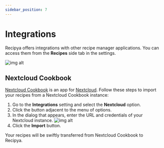 ```yaml
---
sidebar_position: 7
---
```


# Integrations

Recipya offers integrations with other recipe manager applications. You can access them from the **Recipes** side tab
in the settings.

![img alt](/img/features/settings-integrations.png)

## Nextcloud Cookbook

[Nextcloud Cookbook](https://github.com/nextcloud/cookbook) is an app for [Nextcloud](https://nextcloud.com/). 
Follow these steps to import your recipes from a Nextcloud Cookbook instance:

1. Go to the **Integrations** setting and select the **Nextcloud** option.
2. Click the button adjacent to the menu of options.
3. In the dialog that appears, enter the URL and credentials of your Nextcloud instance.
   ![img alt](/img/features/settings-integrations-nextcloud.png)
4. Click the **Import** button.

Your recipes will be swiftly transferred from Nextcloud Cookbook to Recipya.
